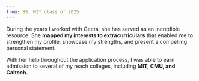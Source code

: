 ```yaml
---
from: SS, MIT class of 2025
---
```

<p>During the years I worked with Geeta, she has served as an incredible resource. She <b>mapped my interests to extracurriculars</b> that enabled me to strengthen my profile, showcase my strengths, and present a compelling personal statement.</p> 
<p>With her help throughout the application process, I was able to earn admission to several of my reach colleges, including <b>MIT, CMU, and Caltech.</b></p>
